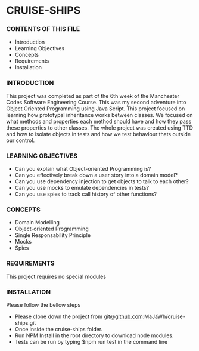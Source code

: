 # CRUISE-SHIPS

### CONTENTS OF THIS FILE

- Introduction
- Learning Objectives
- Concepts
- Requirements
- Installation

### INTRODUCTION

This project was completed as part of the 6th week of the Manchester Codes Software Engineering Course. This was my second adventure into Object Oriented Programming using Java Script. This project focused on learning how prototypal inheritance works between classes. We focused on what methods and properties each method should have and how they pass these properties to other classes.
The whole project was created using TTD and how to isolate objects in tests and how we test behaviour thats outside our control.

### LEARNING OBJECTIVES

- Can you explain what Object-oriented Programming is?
- Can you effectively break down a user story into a domain model?
- Can you use dependency injection to get objects to talk to each other?
- Can you use mocks to emulate dependencies in tests?
- Can you use spies to track call history of other functions?

### CONCEPTS

- Domain Modelling
- Object-oriented Programming
- Single Responsability Principle
- Mocks
- Spies

### REQUIREMENTS

This project requires no special modules

### INSTALLATION

Please follow the bellow steps

- Please clone down the project from git@github.com:MaJaWh/cruise-ships.git
- Once inside the cruise-ships folder.
- Run NPM Install in the root directory to download node modules.
- Tests can be run by typing $npm run test in the command line
